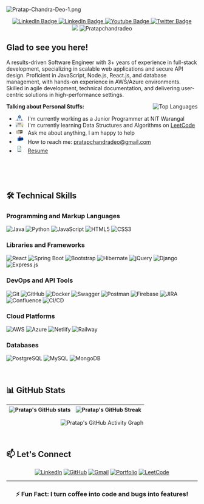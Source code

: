 ![Pratap-Chandra-Deo-1.png](https://i.postimg.cc/6qNrLVyY/Pratap-Chandra-Deo-1.png)

<div id="badges" align="center">
  <a href="https://www.linkedin.com/in/pratap-chandra-deo-a97187222/">
    <img src="https://img.shields.io/badge/Pratap Chandra Deo-blue?style=for-the-badge&logo=linkedin&logoColor=white" alt="LinkedIn Badge"/>
  </a>
  <a href="mailto:pratapchandradeo@gmail.com">
    <img src="https://img.shields.io/badge/Pratap Chandra Deo-red?style=for-the-badge&logo=gmail&logoColor=white" alt="LinkedIn Badge"/>
  </a>
  <a href="https://pratapchandradeo.github.io/">
    <img src="https://img.shields.io/badge/My Portfolio-brightgreen?style=for-the-badge&logoColor=red" alt="Youtube Badge"/>
  </a>
  <a href="https://drive.google.com/file/d/14JPo80nqhPzpPoVPD5hdvp_MP-7hWMXC/view?usp=sharing">
    <img src="https://img.shields.io/badge/My Resume-blueviolet?style=for-the-badge&logo=inbox&logoColor=white" alt="Twitter Badge"/>
  </a>
</div>

<div align="center">
  <img src="https://i.postimg.cc/ZqHPFvrS/developer.gif?row=true" width="100" /> 
  <img src="https://komarev.com/ghpvc/?username=Pratapchandradeo&label=Profile%20views&color=0e75b6&style=flat" alt="Pratapchandradeo" /> 
</div>

## Glad to see you here! &nbsp; 

A results-driven Software Engineer with 3+ years of experience in full-stack development, specializing in scalable web applications and secure API design. Proficient in JavaScript, Node.js, React.js, and database management, with hands-on experience in AWS/Azure environments. Skilled in agile development, technical documentation, and delivering user-centric solutions in high-performance settings.

<img align=right src="https://github-readme-stats.vercel.app/api/top-langs/?username=Pratapchandradeo&layout=compact&theme=radical&hide_border=true" alt="Top Languages" />

**Talking about Personal Stuffs:**

- <img src="https://github.com/Pratapchandradeo/Pratapchandradeo/blob/main/assets/developer.gif?row=true" width="21" />&nbsp;&nbsp; I'm currently working as a Junior Programmer at NIT Warangal
- <img src="https://github.com/Pratapchandradeo/Pratapchandradeo/blob/main/assets/lightning.gif?raw=true" width="21" />&nbsp;&nbsp; I'm currently learning Data Structures and Algorithms on [LeetCode](https://leetcode.com/pratap1999/)
- <img src="https://github.com/Pratapchandradeo/Pratapchandradeo/blob/main/assets/message.gif?raw=true" width="21" />&nbsp;&nbsp; Ask me about anything, I am happy to help
- <img src="https://github.com/Pratapchandradeo/Pratapchandradeo/blob/main/assets/letterbox.gif?raw=true" width="21" />&nbsp;&nbsp; How to reach me: pratapchandradeo@gmail.com 
- <img src="https://github.com/Pratapchandradeo/Pratapchandradeo/blob/main/assets/doc.gif?raw=true" width="21" />&nbsp;&nbsp; [Resume](https://drive.google.com/file/d/14JPo80nqhPzpPoVPD5hdvp_MP-7hWMXC/view?usp=sharing)

<br/>
<br/>
<br/>

## 🛠 Technical Skills

### Programming and Markup Languages
![Java](https://img.shields.io/badge/Java-ED8B00?style=for-the-badge&logo=java&logoColor=white)
![Python](https://img.shields.io/badge/Python-3776AB?style=for-the-badge&logo=python&logoColor=white)
![JavaScript](https://img.shields.io/badge/JavaScript-F7DF1E?style=for-the-badge&logo=javascript&logoColor=black)
![HTML5](https://img.shields.io/badge/HTML5-E34F26?style=for-the-badge&logo=html5&logoColor=white)
![CSS3](https://img.shields.io/badge/CSS3-1572B6?style=for-the-badge&logo=css3&logoColor=white)

### Libraries and Frameworks
![React](https://img.shields.io/badge/React-20232A?style=for-the-badge&logo=react&logoColor=61DAFB)
![Spring Boot](https://img.shields.io/badge/Spring_Boot-6DB33F?style=for-the-badge&logo=spring-boot&logoColor=white)
![Bootstrap](https://img.shields.io/badge/Bootstrap-563D7C?style=for-the-badge&logo=bootstrap&logoColor=white)
![Hibernate](https://img.shields.io/badge/Hibernate-59666C?style=for-the-badge&logo=Hibernate&logoColor=white)
![jQuery](https://img.shields.io/badge/jQuery-0769AD?style=for-the-badge&logo=jquery&logoColor=white)
![Django](https://img.shields.io/badge/Django-092E20?style=for-the-badge&logo=django&logoColor=white)
![Express.js](https://img.shields.io/badge/Express.js-404D59?style=for-the-badge&logo=express&logoColor=white)

### DevOps and API Tools
![Git](https://img.shields.io/badge/Git-F05032?style=for-the-badge&logo=git&logoColor=white)
![GitHub](https://img.shields.io/badge/GitHub-100000?style=for-the-badge&logo=github&logoColor=white)
![Docker](https://img.shields.io/badge/Docker-2496ED?style=for-the-badge&logo=docker&logoColor=white)
![Swagger](https://img.shields.io/badge/Swagger-85EA2D?style=for-the-badge&logo=Swagger&logoColor=white)
![Postman](https://img.shields.io/badge/Postman-FF6C37?style=for-the-badge&logo=postman&logoColor=white)
![Firebase](https://img.shields.io/badge/Firebase-FFCA28?style=for-the-badge&logo=firebase&logoColor=white)
![JIRA](https://img.shields.io/badge/JIRA-0052CC?style=for-the-badge&logo=Jira&logoColor=white)
![Confluence](https://img.shields.io/badge/Confluence-172B4D?style=for-the-badge&logo=confluence&logoColor=white)
![CI/CD](https://img.shields.io/badge/CI/CD-000000?style=for-the-badge&logo=github-actions&logoColor=white)

### Cloud Platforms
![AWS](https://img.shields.io/badge/AWS-232F3E?style=for-the-badge&logo=amazon-aws&logoColor=white)
![Azure](https://img.shields.io/badge/Azure-0078D4?style=for-the-badge&logo=microsoft-azure&logoColor=white)
![Netlify](https://img.shields.io/badge/Netlify-00C7B7?style=for-the-badge&logo=netlify&logoColor=white)
![Railway](https://img.shields.io/badge/Railway-0B0D0E?style=for-the-badge&logo=railway&logoColor=white)

### Databases
![PostgreSQL](https://img.shields.io/badge/PostgreSQL-336791?style=for-the-badge&logo=postgresql&logoColor=white)
![MySQL](https://img.shields.io/badge/MySQL-4479A1?style=for-the-badge&logo=mysql&logoColor=white)
![MongoDB](https://img.shields.io/badge/MongoDB-47A248?style=for-the-badge&logo=mongodb&logoColor=white)

<br/>

## 📊 GitHub Stats

<div align="center">

| ![Pratap's GitHub stats](https://github-readme-stats.vercel.app/api?username=Pratapchandradeo&show_icons=true&theme=dark&hide_border=true) | ![Pratap's GitHub Streak](https://github-readme-streak-stats.herokuapp.com/?user=Pratapchandradeo&theme=dark&hide_border=true) |
| :---: | :---: |

![Pratap's GitHub Activity Graph](https://github-readme-activity-graph.vercel.app/graph?username=Pratapchandradeo&theme=react-dark&hide_border=true&area=true)

</div>

<br/>

## 📫 Let's Connect

<div align="center">

[![LinkedIn](https://img.shields.io/badge/LinkedIn-0077B5?style=for-the-badge&logo=linkedin&logoColor=white)](https://www.linkedin.com/in/pratap-chandra-deo-a97187222/)
[![GitHub](https://img.shields.io/badge/GitHub-100000?style=for-the-badge&logo=github&logoColor=white)](https://github.com/Pratapchandradeo)
[![Gmail](https://img.shields.io/badge/Gmail-D14836?style=for-the-badge&logo=gmail&logoColor=white)](mailto:pratapchandradeo@gmail.com)
[![Portfolio](https://img.shields.io/badge/Portfolio-FF7130?style=for-the-badge&logo=Firefox-Browser&logoColor=white)](https://pratapchandradeo.github.io/)
[![LeetCode](https://img.shields.io/badge/LeetCode-FFA116?style=for-the-badge&logo=leetcode&logoColor=white)](https://leetcode.com/u/pratap1999/)

</div>

---

<div align="center">

### ⚡ **Fun Fact:** I turn coffee into code and bugs into features!

</div>

